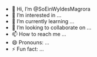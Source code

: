 - 👋 Hi, I’m @SoEinWyldesMagrora
- 👀 I’m interested in ...
- 🌱 I’m currently learning ...
- 💞️ I’m looking to collaborate on ...
- 📫 How to reach me ...
- 😄 Pronouns: ...
- ⚡ Fun fact: ...

<!---
SoEinWyldesMagrora/SoEinWyldesMagrora is a ✨ special ✨ repository because its `README.md` (this file) appears on your GitHub profile.
You can click the Preview link to take a look at your changes.
--->
